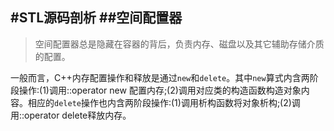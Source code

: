 #STL源码剖析
##空间配置器
---
> 空间配置器总是隐藏在容器的背后，负责内存、磁盘以及其它辅助存储介质的配置。

  一般而言，C++内存配置操作和释放是通过`new`和`delete`。其中`new`算式内含两阶段操作:(1)调用::operator new 配置内存;(2)调用对应类的构造函数构造对象内容。相应的`delete`操作也内含两阶段操作:(1)调用析构函数将对象析构;(2)调用::operator delete释放内存。
  
  
  
